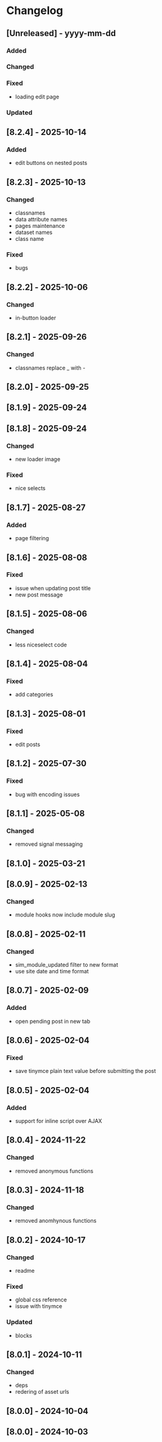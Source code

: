 # Changelog
## [Unreleased] - yyyy-mm-dd

### Added

### Changed

### Fixed
- loading edit page

### Updated

## [8.2.4] - 2025-10-14


### Added
- edit buttons on nested posts

## [8.2.3] - 2025-10-13


### Changed
- classnames
- data attribute names
- pages maintenance
- dataset names
- class name

### Fixed
- bugs

## [8.2.2] - 2025-10-06


### Changed
- in-button loader

## [8.2.1] - 2025-09-26


### Changed
- classnames replace _ with -

## [8.2.0] - 2025-09-25


## [8.1.9] - 2025-09-24


## [8.1.8] - 2025-09-24


### Changed
- new loader image

### Fixed
- nice selects

## [8.1.7] - 2025-08-27


### Added
- page filtering

## [8.1.6] - 2025-08-08


### Fixed
- issue when updating post title
- new post message

## [8.1.5] - 2025-08-06


### Changed
- less niceselect code

## [8.1.4] - 2025-08-04


### Fixed
- add categories

## [8.1.3] - 2025-08-01


### Fixed
- edit posts

## [8.1.2] - 2025-07-30


### Fixed
- bug with encoding issues

## [8.1.1] - 2025-05-08


### Changed
- removed signal messaging

## [8.1.0] - 2025-03-21


## [8.0.9] - 2025-02-13


### Changed
- module hooks now include module slug

## [8.0.8] - 2025-02-11


### Changed
- sim_module_updated filter to new format
- use site date and time format

## [8.0.7] - 2025-02-09


### Added
- open pending post in new tab

## [8.0.6] - 2025-02-04


### Fixed
- save tinymce plain text value before submitting the post

## [8.0.5] - 2025-02-04


### Added
- support for inline script over AJAX

## [8.0.4] - 2024-11-22


### Changed
- removed anonymous functions

## [8.0.3] - 2024-11-18


### Changed
- removed anomhynous functions

## [8.0.2] - 2024-10-17


### Changed
- readme

### Fixed
- global css reference
- issue with tinymce

### Updated
- blocks

## [8.0.1] - 2024-10-11


### Changed
- deps
- redering of asset urls

## [8.0.0] - 2024-10-04


## [8.0.0] - 2024-10-03
